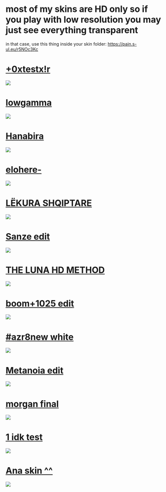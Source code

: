 # most of my skins are HD only so if you play with low resolution you may just see everything transparent
in that case, use this thing inside your skin folder: https://pain.s-ul.eu/r5NOc3Kc

# [+0xtestx!r](pain.s-ul.eu/IfgRWocy)
![](https://osu.ppy.sh/ss/15073072/a901)

# [lowgamma](https://pain.s-ul.eu/nnhXC2nz)
![](https://i.imgur.com/0eN1543.jpg)

# [Hanabira](https://pain.s-ul.eu/gwMx4bbS)
![](https://osu.ppy.sh/ss/15073117/33e0)

# [elohere-](https://pain.s-ul.eu/XrTNgF5a)
![](https://osu.ppy.sh/ss/15073127/9b89)

# [LËKURA SHQIPTARE](https://pain.s-ul.eu/HPCDDiUb)
![](https://osu.ppy.sh/ss/15073149/db68)

# [Sanze edit](https://pain.s-ul.eu/40cHiCgl)
![](https://osu.ppy.sh/ss/15075665/cfa0)

# [THE LUNA HD METHOD](https://luma.s-ul.eu/K4aY9Xv1)
![](https://i.imgur.com/K4kcuUx.jpeg)

# [boom+1025 edit](https://pain.s-ul.eu/ENaCcoXP)
![](https://osu.ppy.sh/ss/15075670/c740)

# [#azr8new white](https://pain.s-ul.eu/TToOBwqp)
![](https://i.imgur.com/ufD43j1.jpg)

# [Metanoia edit](https://pain.s-ul.eu/Wu0hzaNf)
![](https://osu.ppy.sh/ss/15075751/5dec)

# [morgan final](https://pain.s-ul.eu/gpV5XQLr)
![](https://osu.ppy.sh/ss/15075760/4600)

# [1 idk test](https://pain.s-ul.eu/G0NMV486)
![](https://i.imgur.com/gPripg2.jpg)

# [Ana skin ^^](https://pain.s-ul.eu/C8kasOso)
![](https://osu.ppy.sh/ss/15075711/6d7e)

# []()
![]()
